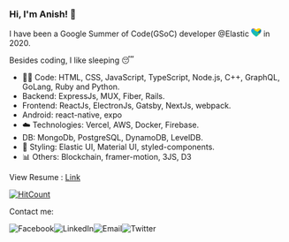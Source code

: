 ### Hi, I'm Anish! 👋

I have been a Google Summer of Code(GSoC) developer @Elastic <img width="18" height="15" alt="Elasticheart" src="./elasticheart.png"/> in 2020.

Besides coding, I like sleeping 😴

- :man_technologist: Code: HTML, CSS, JavaScript, TypeScript, Node.js, C++, GraphQL, GoLang, Ruby and Python.
- Backend: ExpressJs, MUX, Fiber, Rails.
- Frontend: ReactJs, ElectronJs, Gatsby, NextJs, webpack.
- Android: react-native, expo
- :cloud: Technologies: Vercel, AWS, Docker, Firebase.
- DB: MongoDb, PostgreSQL, DynamoDB, LevelDB.
- 🌺 Styling: Elastic UI, Material UI, styled-components.
- 📊 Others: Blockchain, framer-motion, 3JS, D3

View Resume : <a href="https://cutt.ly/resume_anish">Link</a>

<!---
I am an open-source enthusiast, passionate about algorithms, competitive programming and software development. Besides, I have also begun to explore the world of Frontend development and Backend development (ReactJs, GraphQl, and NodeJs mainly). I enjoy problem-solving and creating new stuff using 3Js.
--->


[![HitCount](http://hits.dwyl.com/anishagg17.svg)](http://hits.dwyl.com/anishagg17)



Contact me:


<a href="https://www.facebook.com/anish1712/">
  <img align="left" alt="Facebook" src="https://img.icons8.com/bubbles/50/000000/facebook.png"/>
</a>

<a href="https://www.linkedin.com/in/anish1712/">
  <img align="left" alt="LinkedIn" src="https://img.icons8.com/bubbles/50/000000/linkedin.png"/>
</a>

<a href="mailto:anish17122000@gmail.com">
  <img align="left" alt="Email" src="https://img.icons8.com/bubbles/50/000000/gmail.png"/>
</a>


<a href="https://twitter.com/anishagg17">
  <img align="left" alt="Twitter" src="https://img.icons8.com/bubbles/50/000000/twitter.png"/>
</a>



<!---
<a align="center" href="https://api.whatsapp.com/send?phone=919882061709">
  <img width="30" height="30" src="https://user-images.githubusercontent.com/43617894/87023392-45c66680-c1f5-11ea-9a1c-e0b71b6c59a4.png">
</a>
--->
